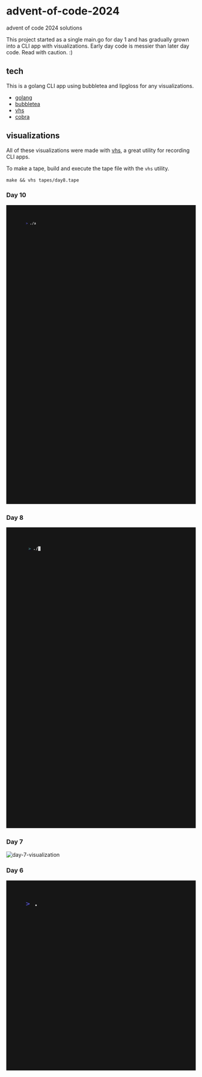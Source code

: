 # advent-of-code-2024
advent of code 2024 solutions 

This project started as a single main.go for day 1 and has gradually grown into a CLI app with visualizations. Early day code is messier than later day code. Read with caution. :)

## tech
This is a golang CLI app using bubbletea and lipgloss for any visualizations. 

- [golang](https://go.dev)
- [bubbletea](https://github.com/charmbracelet/bubbletea)
- [vhs](https://github.com/charmbracelet/vhs)
- [cobra](github.com/spf13/cobra)

## visualizations
All of these visualizations were made with [vhs](https://github.com/charmbracelet/vhs), a great utility for recording CLI apps. 

To make a tape, build and execute the tape file with the `vhs` utility.
```
make && vhs tapes/day8.tape
```

### Day 10
![day-10-visualization](tapes/day10.gif)

### Day 8
![day-8-visualization](tapes/day8.gif)

### Day 7
![day-7-visualization](tapes/day7.gif)

### Day 6
![day-6-visualization](tapes/day6.gif)

